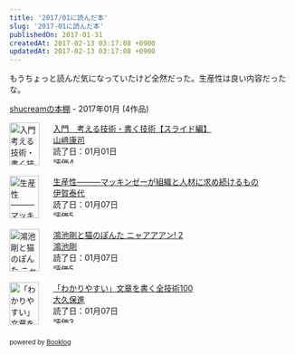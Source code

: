 ```yaml
---
title: '2017/01に読んだ本'
slug: '2017-01に読んだ本'
publishedOn: 2017-01-31
createdAt: 2017-02-13 03:17:08 +0900
updatedAt: 2017-02-13 03:17:08 +0900
---
```

もうちょっと読んだ気になっていたけど全然だった。生産性は良い内容だったな。

<div style="margin-bottom:15px;"><a href="https://booklog.jp/users/shucream" target="_blank">shucreamの本棚</a> - 2017年01月 (4作品)</div><div style="margin-bottom:5px;"><div style="width:75px;height:75px;float:left;margin-right:2px;"><a href="https://booklog.jp/item/1/B01N78CJVK" target="_blank"><img src="https://images-fe.ssl-images-amazon.com/images/I/51-Xxrl0dHL._SL75_.jpg" width="53" height="75" alt="入門　考える技術・書く技術【スライド編】"></a></div><div><a href="https://booklog.jp/item/1/B01N78CJVK" target="_blank">入門　考える技術・書く技術【スライド編】</a><br><a href="https://booklog.jp/author/%E5%B1%B1%EF%A8%91%E5%BA%B7%E5%8F%B8" target="_blank">山﨑康司</a><br>読了日：01月01日<br><img src="https://booklog.jp/images/rank/4.gif" width="59" height="12" alt="評価4"></div><br style="clear:both;"></div><div style="margin-bottom:5px;"><div style="width:75px;height:75px;float:left;margin-right:2px;"><a href="https://booklog.jp/item/1/4478101574" target="_blank"><img src="https://images-fe.ssl-images-amazon.com/images/I/41xr5W4HfjL._SL75_.jpg" width="52" height="75" alt="生産性―――マッキンゼーが組織と人材に求め続けるもの"></a></div><div><a href="https://booklog.jp/item/1/4478101574" target="_blank">生産性―――マッキンゼーが組織と人材に求め続けるもの</a><br><a href="https://booklog.jp/author/%E4%BC%8A%E8%B3%80%E6%B3%B0%E4%BB%A3" target="_blank">伊賀泰代</a><br>読了日：01月07日<br><img src="https://booklog.jp/images/rank/5.gif" width="59" height="12" alt="評価5"></div><br style="clear:both;"></div><div style="margin-bottom:5px;"><div style="width:75px;height:75px;float:left;margin-right:2px;"><a href="https://booklog.jp/item/1/4047342335" target="_blank"><img src="https://images-fe.ssl-images-amazon.com/images/I/61sPk%2BiSbML._SL75_.jpg" width="53" height="75" alt="鴻池剛と猫のぽんた ニャアアアン! 2"></a></div><div><a href="https://booklog.jp/item/1/4047342335" target="_blank">鴻池剛と猫のぽんた ニャアアアン! 2</a><br><a href="https://booklog.jp/author/%E9%B4%BB%E6%B1%A0%E5%89%9B" target="_blank">鴻池剛</a><br>読了日：01月07日<br><img src="https://booklog.jp/images/rank/5.gif" width="59" height="12" alt="評価5"></div><br style="clear:both;"></div><div style="margin-bottom:5px;"><div style="width:75px;height:75px;float:left;margin-right:2px;"><a href="https://booklog.jp/item/1/B01E27OURU" target="_blank"><img src="https://images-fe.ssl-images-amazon.com/images/I/51mCatwc4pL._SL75_.jpg" width="52" height="75" alt="「わかりやすい」文章を書く全技術100"></a></div><div><a href="https://booklog.jp/item/1/B01E27OURU" target="_blank">「わかりやすい」文章を書く全技術100</a><br><a href="https://booklog.jp/author/%E5%A4%A7%E4%B9%85%E4%BF%9D%E9%80%B2" target="_blank">大久保進</a><br>読了日：01月07日<br><img src="https://booklog.jp/images/rank/3.gif" width="59" height="12" alt="評価3"></div><br style="clear:both;"></div><div style="margin:10px 0;font-size:80%;">powered by <a href="https://booklog.jp" target="_blank">Booklog</a></div>
